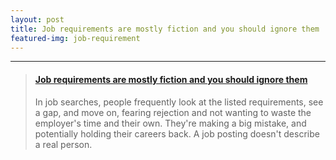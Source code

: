 ```yaml
---
layout: post
title: Job requirements are mostly fiction and you should ignore them
featured-img: job-requirement
---
```

---

<blockquote class="embedly-card"><h4><a href="https://qz.com/255565/job-requirements-are-mostly-fiction-and-you-should-ignore-them/">Job requirements are mostly fiction and you should ignore them</a></h4><p>In job searches, people frequently look at the listed requirements, see a gap, and move on, fearing rejection and not wanting to waste the employer's time and their own. They're making a big mistake, and potentially holding their careers back. A job posting doesn't describe a real person.</p></blockquote>
<script async src="//cdn.embedly.com/widgets/platform.js" charset="UTF-8"></script>
